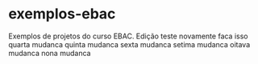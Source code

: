 # exemplos-ebac
Exemplos de projetos do curso EBAC.
Edição
teste novamente
faca isso
quarta mudanca
quinta mudanca
sexta mudanca
setima mudanca
oitava mudanca
nona mudanca

